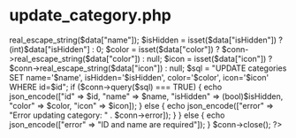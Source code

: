 #  update_category.php

<?php
include "db_connect.php";

header("Content-Type: application/json");
header("Access-Control-Allow-Origin: *");
header("Access-Control-Allow-Methods: PUT");

$data = json_decode(file_get_contents("php://input"), true);

if (isset($data["id"]) && isset($data["name"])) {
    $id = (int)$data["id"];
    $name = $conn->real_escape_string($data["name"]);
    $isHidden = isset($data["isHidden"]) ? (int)$data["isHidden"] : 0;
    $color = isset($data["color"]) ? $conn->real_escape_string($data["color"]) : null;
    $icon = isset($data["icon"]) ? $conn->real_escape_string($data["icon"]) : null;

    $sql = "UPDATE categories SET name='$name', isHidden='$isHidden', color='$color', icon='$icon' WHERE id=$id";
    if ($conn->query($sql) === TRUE) {
        echo json_encode(["id" => $id, "name" => $name, "isHidden" => (bool)$isHidden, "color" => $color, "icon" => $icon]);
    } else {
        echo json_encode(["error" => "Error updating category: " . $conn->error]);
    }
} else {
    echo json_encode(["error" => "ID and name are required"]);
}

$conn->close();
?>

